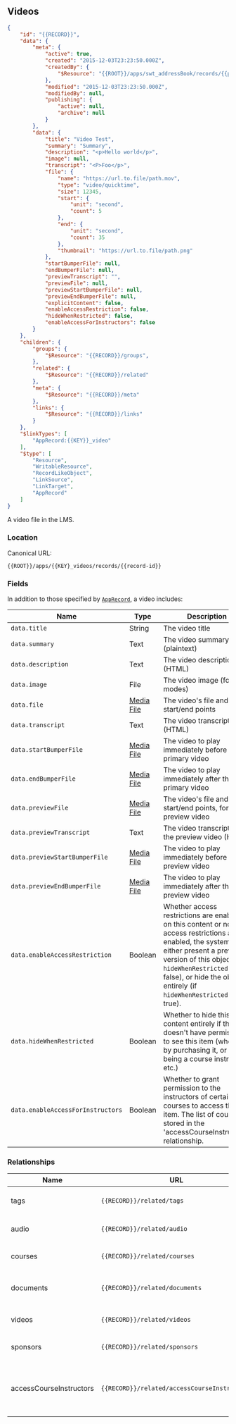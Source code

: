 ## Videos

```json
{
    "id": "{{RECORD}}",
    "data": {
        "meta": {
            "active": true,
            "created": "2015-12-03T23:23:50.000Z",
            "createdBy": {
                "$Resource": "{{ROOT}}/apps/swt_addressBook/records/{{person-id}}",
            },
            "modified": "2015-12-03T23:23:50.000Z",
            "modifiedBy": null,
            "publishing": {
                "active": null,
                "archive": null
            }
        },
        "data": {
            "title": "Video Test",
            "summary": "Summary",
            "description": "<p>Hello world</p>",
            "image": null,
            "transcript": "<P>Foo</p>",
            "file": {
                "name": "https://url.to.file/path.mov",
                "type": "video/quicktime",
                "size": 12345,
                "start": {
                    "unit": "second",
                    "count": 5
                },
                "end": {
                    "unit": "second",
                    "count": 35
                },
                "thumbnail": "https://url.to.file/path.png"
            },
            "startBumperFile": null,
			"endBumperFile": null,
			"previewTranscript": "",
			"previewFile": null,
			"previewStartBumperFile": null,
			"previewEndBumperFile": null,
            "explicitContent": false,
            "enableAccessRestriction": false,
            "hideWhenRestricted": false,
            "enableAccessForInstructors": false            
        }
    },
    "children": {
        "groups": {
            "$Resource": "{{RECORD}}/groups",
        },
        "related": {
            "$Resource": "{{RECORD}}/related"
        },
        "meta": {
            "$Resource": "{{RECORD}}/meta"
        },
        "links": {
            "$Resource": "{{RECORD}}/links"
        }
    },
    "$linkTypes": [
        "AppRecord:{{KEY}}_video"
    ],
    "$type": [
        "Resource",
        "WritableResource",
        "RecordLikeObject",
        "LinkSource",
        "LinkTarget",
        "AppRecord"
    ]
}
```

A video file in the LMS.

### Location

Canonical URL:

``{{ROOT}}/apps/{{KEY}_videos/records/{{record-id}}``

### Fields

In addition to those specified by [``AppRecord``](#record-apprecord), a video includes:

Name | Type | Description
---- | ---- | -----------
``data.title`` | String | The video title
``data.summary`` | Text | The video summary (plaintext)
``data.description`` | Text | The video description (HTML)
``data.image`` | File | The video image (for list modes)
``data.file`` | [Media File](#media-file) | The video's file and start/end points
``data.transcript`` | Text | The video transcript (HTML)
``data.startBumperFile`` | [Media File](#media-file) | The video to play immediately before the primary video
``data.endBumperFile`` | [Media File](#media-file) | The video to play immediately after the primary video
``data.previewFile`` | [Media File](#media-file) | The video's file and start/end points, for the preview video
``data.previewTranscript`` | Text | The video transcript for the preview video (HTML)
``data.previewStartBumperFile`` | [Media File](#media-file) | The video to play immediately before the preview video
``data.previewEndBumperFile`` | [Media File](#media-file) | The video to play immediately after the preview video
``data.enableAccessRestriction`` | Boolean | Whether access restrictions are enabled on this content or not. If access restrictions are enabled, the system will either present a preview version of this object (if ``hideWhenRestricted`` is false), or hide the object entirely (if ``hideWhenRestricted`` is true).
``data.hideWhenRestricted`` | Boolean | Whether to hide this content entirely if the user doesn't have permission to see this item (whether by purchasing it, or by being a course instructor, etc.)
``data.enableAccessForInstructors`` | Boolean | Whether to grant permission to the instructors of certain courses to access this item. The list of courses is stored in the 'accessCourseInstructors' relationship.


### Relationships

Name | URL | Description | Item Type
--- | --- | --- | ---
tags | ``{{RECORD}}/related/tags`` | Tags for this audio file | [``AppRecordList``](#collection-types) with [Tag](#tags) objects.
audio | ``{{RECORD}}/related/audio`` | Related audio files | [``AppRecordList``](#collection-types) with [Audio File](#audio-files) objects.
courses | ``{{RECORD}}/related/courses`` | Related courses | [``AppRecordList``](#collection-types) with [Course](#courses) objects.
documents | ``{{RECORD}}/related/documents`` | Related documents | [``AppRecordList``](#collection-types) with [Document](#documents) objects.
videos | ``{{RECORD}}/related/videos`` | Related videos | [``AppRecordList``](#collection-types) with [Video](#videos) objects.
sponsors | ``{{RECORD}}/related/sponsors`` | Related sponsors | [``AppRecordList``](#collection-types) with [Sponsor](#sponros) objects.
accessCourseInstructors | ``{{RECORD}}/related/accessCourseInstructors`` | Courses whose instructors have access to this object | [``AppRecordList``](#collection-types) with [Course](#courses) objects.


